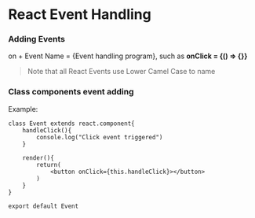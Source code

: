 # React Event Handling  

### Adding Events
on + Event Name = {Event handling program}, such as **onClick = {() => {}}**  

>Note that all React Events use Lower Camel Case to name  

### Class components event adding
Example:  

```import react from "react";
class Event extends react.component{
    handleClick(){
        console.log("Click event triggered")
    }

    render(){
        return(
            <button onClick={this.handleClick}></button>
        )
    }
}

export default Event  
```  
